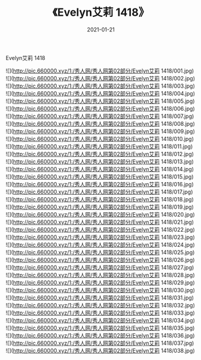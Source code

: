 ﻿---
layout: post
title:  《Evelyn艾莉 1418》
date:   2021-01-21
img: http://pic.660000.xyz/1:/秀人网/秀人网第02部分/Evelyn艾莉 1418/000.jpg
categories: [美女, 清纯, 唯美]
---

Evelyn艾莉 1418

  ![](http://pic.660000.xyz/1:/秀人网/秀人网第02部分/Evelyn艾莉 1418/001.jpg) <br> ![](http://pic.660000.xyz/1:/秀人网/秀人网第02部分/Evelyn艾莉 1418/002.jpg) <br> ![](http://pic.660000.xyz/1:/秀人网/秀人网第02部分/Evelyn艾莉 1418/003.jpg) <br> ![](http://pic.660000.xyz/1:/秀人网/秀人网第02部分/Evelyn艾莉 1418/004.jpg) <br> ![](http://pic.660000.xyz/1:/秀人网/秀人网第02部分/Evelyn艾莉 1418/005.jpg) <br> ![](http://pic.660000.xyz/1:/秀人网/秀人网第02部分/Evelyn艾莉 1418/006.jpg) <br> ![](http://pic.660000.xyz/1:/秀人网/秀人网第02部分/Evelyn艾莉 1418/007.jpg) <br> ![](http://pic.660000.xyz/1:/秀人网/秀人网第02部分/Evelyn艾莉 1418/008.jpg) <br> ![](http://pic.660000.xyz/1:/秀人网/秀人网第02部分/Evelyn艾莉 1418/009.jpg) <br> ![](http://pic.660000.xyz/1:/秀人网/秀人网第02部分/Evelyn艾莉 1418/010.jpg) <br> ![](http://pic.660000.xyz/1:/秀人网/秀人网第02部分/Evelyn艾莉 1418/011.jpg) <br> ![](http://pic.660000.xyz/1:/秀人网/秀人网第02部分/Evelyn艾莉 1418/012.jpg) <br> ![](http://pic.660000.xyz/1:/秀人网/秀人网第02部分/Evelyn艾莉 1418/013.jpg) <br> ![](http://pic.660000.xyz/1:/秀人网/秀人网第02部分/Evelyn艾莉 1418/014.jpg) <br> ![](http://pic.660000.xyz/1:/秀人网/秀人网第02部分/Evelyn艾莉 1418/015.jpg) <br> ![](http://pic.660000.xyz/1:/秀人网/秀人网第02部分/Evelyn艾莉 1418/016.jpg) <br> ![](http://pic.660000.xyz/1:/秀人网/秀人网第02部分/Evelyn艾莉 1418/017.jpg) <br> ![](http://pic.660000.xyz/1:/秀人网/秀人网第02部分/Evelyn艾莉 1418/018.jpg) <br> ![](http://pic.660000.xyz/1:/秀人网/秀人网第02部分/Evelyn艾莉 1418/019.jpg) <br> ![](http://pic.660000.xyz/1:/秀人网/秀人网第02部分/Evelyn艾莉 1418/020.jpg) <br> ![](http://pic.660000.xyz/1:/秀人网/秀人网第02部分/Evelyn艾莉 1418/021.jpg) <br> ![](http://pic.660000.xyz/1:/秀人网/秀人网第02部分/Evelyn艾莉 1418/022.jpg) <br> ![](http://pic.660000.xyz/1:/秀人网/秀人网第02部分/Evelyn艾莉 1418/023.jpg) <br> ![](http://pic.660000.xyz/1:/秀人网/秀人网第02部分/Evelyn艾莉 1418/024.jpg) <br> ![](http://pic.660000.xyz/1:/秀人网/秀人网第02部分/Evelyn艾莉 1418/025.jpg) <br> ![](http://pic.660000.xyz/1:/秀人网/秀人网第02部分/Evelyn艾莉 1418/026.jpg) <br> ![](http://pic.660000.xyz/1:/秀人网/秀人网第02部分/Evelyn艾莉 1418/027.jpg) <br> ![](http://pic.660000.xyz/1:/秀人网/秀人网第02部分/Evelyn艾莉 1418/028.jpg) <br> ![](http://pic.660000.xyz/1:/秀人网/秀人网第02部分/Evelyn艾莉 1418/029.jpg) <br> ![](http://pic.660000.xyz/1:/秀人网/秀人网第02部分/Evelyn艾莉 1418/030.jpg) <br> ![](http://pic.660000.xyz/1:/秀人网/秀人网第02部分/Evelyn艾莉 1418/031.jpg) <br> ![](http://pic.660000.xyz/1:/秀人网/秀人网第02部分/Evelyn艾莉 1418/032.jpg) <br> ![](http://pic.660000.xyz/1:/秀人网/秀人网第02部分/Evelyn艾莉 1418/033.jpg) <br> ![](http://pic.660000.xyz/1:/秀人网/秀人网第02部分/Evelyn艾莉 1418/034.jpg) <br> ![](http://pic.660000.xyz/1:/秀人网/秀人网第02部分/Evelyn艾莉 1418/035.jpg) <br> ![](http://pic.660000.xyz/1:/秀人网/秀人网第02部分/Evelyn艾莉 1418/036.jpg) <br> ![](http://pic.660000.xyz/1:/秀人网/秀人网第02部分/Evelyn艾莉 1418/037.jpg) <br> ![](http://pic.660000.xyz/1:/秀人网/秀人网第02部分/Evelyn艾莉 1418/038.jpg) <br>